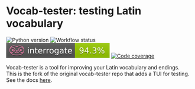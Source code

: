 # Vocab-tester: testing Latin vocabulary

![Python version](https://img.shields.io/badge/python-3.13-blue)
![Workflow status](https://github.com/rduo1009/vocab-tuister/actions/workflows/check.yml/badge.svg)
![Docstring coverage](docs/assets/interrogate_badge.svg)
[![Code coverage](https://codecov.io/github/rduo1009/vocab-tuister/graph/badge.svg?token=YB492UEDOJ)](https://codecov.io/github/rduo1009/vocab-tuister)

Vocab-tester is a tool for improving your Latin vocabulary and endings.\
This is the fork of the original vocab-tester repo that adds a TUI for testing.
See the docs [here](docs/).
